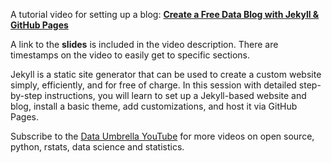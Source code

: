 A tutorial video for setting up a blog: **[Create a Free Data Blog with Jekyll & GitHub Pages](https://youtu.be/7SBXl94xNl8)**

A link to the **slides** is included in the video description. There are timestamps on the video to easily get to specific sections. 

Jekyll is a static site generator that can be used to create a custom website simply, efficiently, and for free of charge. In this session with detailed step-by-step instructions, you will learn to set up a Jekyll-based website and blog, install a basic theme, add customizations, and host it via GitHub Pages.

Subscribe to the [Data Umbrella YouTube](https://www.youtube.com/@DataUmbrella) for more videos on open source, python, rstats, data science and statistics.
